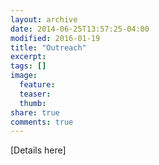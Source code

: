 ```yaml
---
layout: archive
date: 2014-06-25T13:57:25-04:00
modified: 2016-01-19
title: "Outreach"
excerpt:
tags: []
image:
  feature:
  teaser:
  thumb:
share: true
comments: true
---
```


[Details here]
